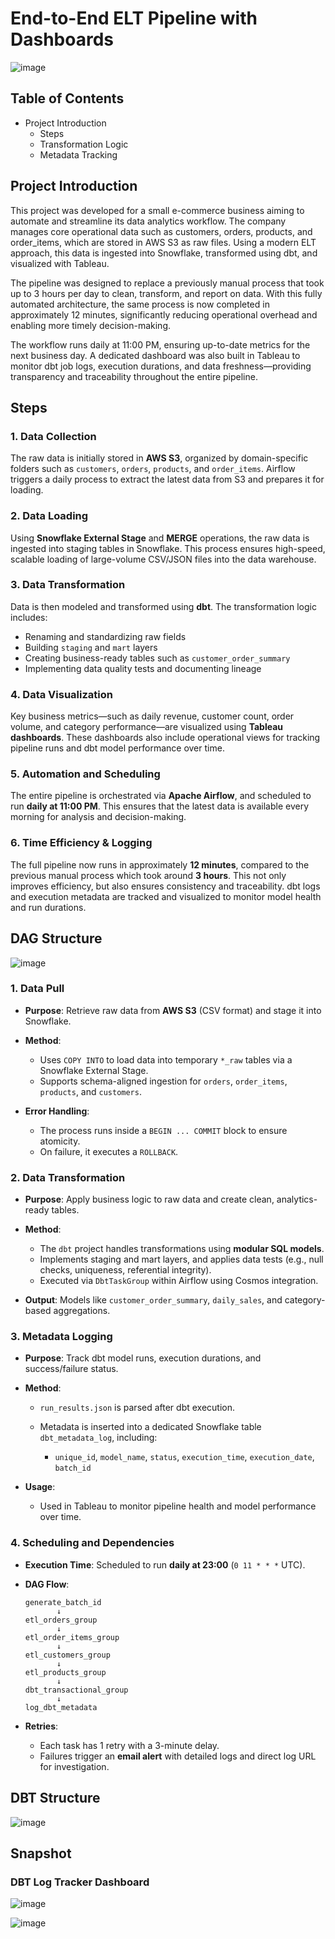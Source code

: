 #  End-to-End ELT Pipeline with Dashboards

![image](https://github.com/AtilaKzlts/ETL-Pipeline/blob/main/assets/diagram.svg)

## Table of Contents

* Project Introduction
  * Steps
  * Transformation Logic
  * Metadata Tracking


## Project Introduction

This project was developed for a small e-commerce business aiming to automate and streamline its data analytics workflow. The company manages core operational data such as customers, orders, products, and order_items, which are stored in AWS S3 as raw files. Using a modern ELT approach, this data is ingested into Snowflake, transformed using dbt, and visualized with Tableau.

The pipeline was designed to replace a previously manual process that took up to 3 hours per day to clean, transform, and report on data. With this fully automated architecture, the same process is now completed in approximately 12 minutes, significantly reducing operational overhead and enabling more timely decision-making.

The workflow runs daily at 11:00 PM, ensuring up-to-date metrics for the next business day. A dedicated dashboard was also built in Tableau to monitor dbt job logs, execution durations, and data freshness—providing transparency and traceability throughout the entire pipeline.


## Steps

### 1. Data Collection

The raw data is initially stored in **AWS S3**, organized by domain-specific folders such as `customers`, `orders`, `products`, and `order_items`. Airflow triggers a daily process to extract the latest data from S3 and prepares it for loading.

### 2. Data Loading

Using **Snowflake External Stage** and **MERGE** operations, the raw data is ingested into staging tables in Snowflake. This process ensures high-speed, scalable loading of large-volume CSV/JSON files into the data warehouse.

### 3. Data Transformation

Data is then modeled and transformed using **dbt**. The transformation logic includes:

* Renaming and standardizing raw fields
* Building `staging` and `mart` layers
* Creating business-ready tables such as `customer_order_summary`
* Implementing data quality tests and documenting lineage

### 4. Data Visualization

Key business metrics—such as daily revenue, customer count, order volume, and category performance—are visualized using **Tableau dashboards**. These dashboards also include operational views for tracking pipeline runs and dbt model performance over time.

### 5. Automation and Scheduling

The entire pipeline is orchestrated via **Apache Airflow**, and scheduled to run **daily at 11:00 PM**. This ensures that the latest data is available every morning for analysis and decision-making.

### 6. Time Efficiency & Logging

The full pipeline now runs in approximately **12 minutes**, compared to the previous manual process which took around **3 hours**. This not only improves efficiency, but also ensures consistency and traceability. dbt logs and execution metadata are tracked and visualized to monitor model health and run durations.


## DAG Structure

![image](https://github.com/AtilaKzlts/ETL-Pipeline/blob/main/assets/dag_stracure.png)

### 1. Data Pull

* **Purpose**: Retrieve raw data from **AWS S3** (CSV format) and stage it into Snowflake.

* **Method**:

  * Uses `COPY INTO` to load data into temporary `*_raw` tables via a Snowflake External Stage.
  * Supports schema-aligned ingestion for `orders`, `order_items`, `products`, and `customers`.

* **Error Handling**:

  * The process runs inside a `BEGIN ... COMMIT` block to ensure atomicity.
  * On failure, it executes a `ROLLBACK`.


### 2. Data Transformation

* **Purpose**: Apply business logic to raw data and create clean, analytics-ready tables.

* **Method**:

  * The `dbt` project handles transformations using **modular SQL models**.
  * Implements staging and mart layers, and applies data tests (e.g., null checks, uniqueness, referential integrity).
  * Executed via `DbtTaskGroup` within Airflow using Cosmos integration.

* **Output**: Models like `customer_order_summary`, `daily_sales`, and category-based aggregations.



### 3. Metadata Logging

* **Purpose**: Track dbt model runs, execution durations, and success/failure status.

* **Method**:

  * `run_results.json` is parsed after dbt execution.
  * Metadata is inserted into a dedicated Snowflake table `dbt_metadata_log`, including:

    * `unique_id`, `model_name`, `status`, `execution_time`, `execution_date`, `batch_id`

* **Usage**:

  * Used in Tableau to monitor pipeline health and model performance over time.



### 4. Scheduling and Dependencies

* **Execution Time**: Scheduled to run **daily at 23:00** (`0 11 * * *` UTC).
* **DAG Flow**:

  ```
  generate_batch_id
         ↓
  etl_orders_group
         ↓
  etl_order_items_group
         ↓
  etl_customers_group
         ↓
  etl_products_group
         ↓
  dbt_transactional_group
         ↓
  log_dbt_metadata
  ```
* **Retries**:

  * Each task has 1 retry with a 3-minute delay.
  * Failures trigger an **email alert** with detailed logs and direct log URL for investigation.


## DBT Structure

![image](https://github.com/AtilaKzlts/ETL-Pipeline/blob/main/assets/dbt_sctature.png)

## Snapshot

### DBT Log Tracker Dashboard
![image]()

![image]()
